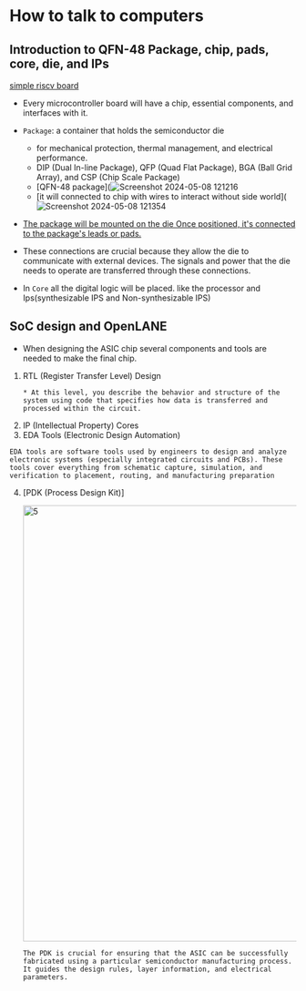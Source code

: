 #  How to talk to computers
##  Introduction to QFN-48 Package, chip, pads, core, die, and IPs
   [simple riscv board](https://www.cnx-software.com/wp-content/uploads/2019/08/5-dollars-RISC-V-Development-Board.jpg)   
   *   Every microcontroller board will  have a chip, essential components, and interfaces  with it.
   *  `Package`: a container that holds the semiconductor die
        * for mechanical protection, thermal management, and electrical performance.
        *  DIP (Dual In-line Package), QFP (Quad Flat Package), BGA (Ball Grid Array), and CSP (Chip Scale Package)
        *  [QFN-48 package](![Screenshot 2024-05-08 121216](https://github.com/navi2311/DIGITAL-VLSI-SOC-DESIGN-AND-PLANNING/assets/134842758/5f538cd7-58fa-46aa-bfd7-28d7148523e7)
        *  [it will connected to chip with wires to interact without side world](![Screenshot 2024-05-08 121354](https://github.com/navi2311/DIGITAL-VLSI-SOC-DESIGN-AND-PLANNING/assets/134842758/f18e7c8c-2825-41fd-8217-0a795d93db35)
   * [The package will be mounted on the die Once positioned, it's connected to the package's leads or pads.](<img width="572" alt="3" src="https://github.com/navi2311/DIGITAL-VLSI-SOC-DESIGN-AND-PLANNING/assets/134842758/159c93fc-5a4c-44c1-9d02-3e7439edbc11">)

   * These connections are crucial because they allow the die to communicate with external devices. The signals and power that the die needs to operate are transferred through these connections.
   * In `Core` all the digital logic will be placed. like the processor and Ips(synthesizable IPS and Non-synthesizable IPS)


## SoC design and OpenLANE
* When designing the ASIC chip several components and tools are needed to make the final  chip.
1. RTL (Register Transfer Level) Design
   ```
   * At this level, you describe the behavior and structure of the system using code that specifies how data is transferred and processed within the circuit.
   ```
2.  IP (Intellectual Property) Cores
3.   EDA Tools (Electronic Design Automation)
   ```
   EDA tools are software tools used by engineers to design and analyze electronic systems (especially integrated circuits and PCBs). These tools cover everything from schematic capture, simulation, and          verification to placement, routing, and manufacturing preparation
   ```

4. [PDK (Process Design Kit)]


   <img width="766" alt="5" src="https://github.com/navi2311/DIGITAL-VLSI-SOC-DESIGN-AND-PLANNING/assets/134842758/109dc2b9-2148-4ed4-98a3-d6c53b55f7e7">

   ```
   The PDK is crucial for ensuring that the ASIC can be successfully fabricated using a particular semiconductor manufacturing process. It guides the design rules, layer information, and electrical parameters.
   ```
   
     
   
     


      
   

  
